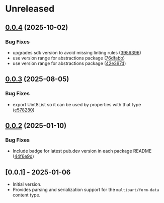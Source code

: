 # Unreleased

## [0.0.4](https://github.com/microsoft/kiota-dart/compare/microsoft_kiota_serialization_multipart-v0.0.3...microsoft_kiota_serialization_multipart-v0.0.4) (2025-10-02)


### Bug Fixes

* upgrades sdk version to avoid missing linting rules ([3956396](https://github.com/microsoft/kiota-dart/commit/3956396914955a24cd85bedb4361662c87bf365b))
* use version range for abstractions package ([76dfabb](https://github.com/microsoft/kiota-dart/commit/76dfabb7138531323557a827a6575110f3a4a2d7))
* use version range for abstractions package ([42e397d](https://github.com/microsoft/kiota-dart/commit/42e397dce1c8989434ebcdf391023b3f67f10801))

## [0.0.3](https://github.com/microsoft/kiota-dart/compare/microsoft_kiota_serialization_multipart-v0.0.2...microsoft_kiota_serialization_multipart-v0.0.3) (2025-08-05)


### Bug Fixes

* export Uint8List so it can be used by properties with that type ([e578280](https://github.com/microsoft/kiota-dart/commit/e5782807ff41b93d5348251695b3f1783ef28489))

## [0.0.2](https://github.com/microsoft/kiota-dart/compare/microsoft_kiota_serialization_multipart-v0.0.1...microsoft_kiota_serialization_multipart-v0.0.2) (2025-01-10)


### Bug Fixes

* Include badge for latest pub.dev version in each package README ([44f6e9d](https://github.com/microsoft/kiota-dart/commit/44f6e9ddd486b70ca8e18a1a41df85d641f9561c))

## [0.0.1] - 2025-01-06

- Initial version.
- Provides parsing and serialization support for the `multipart/form-data` content type.
